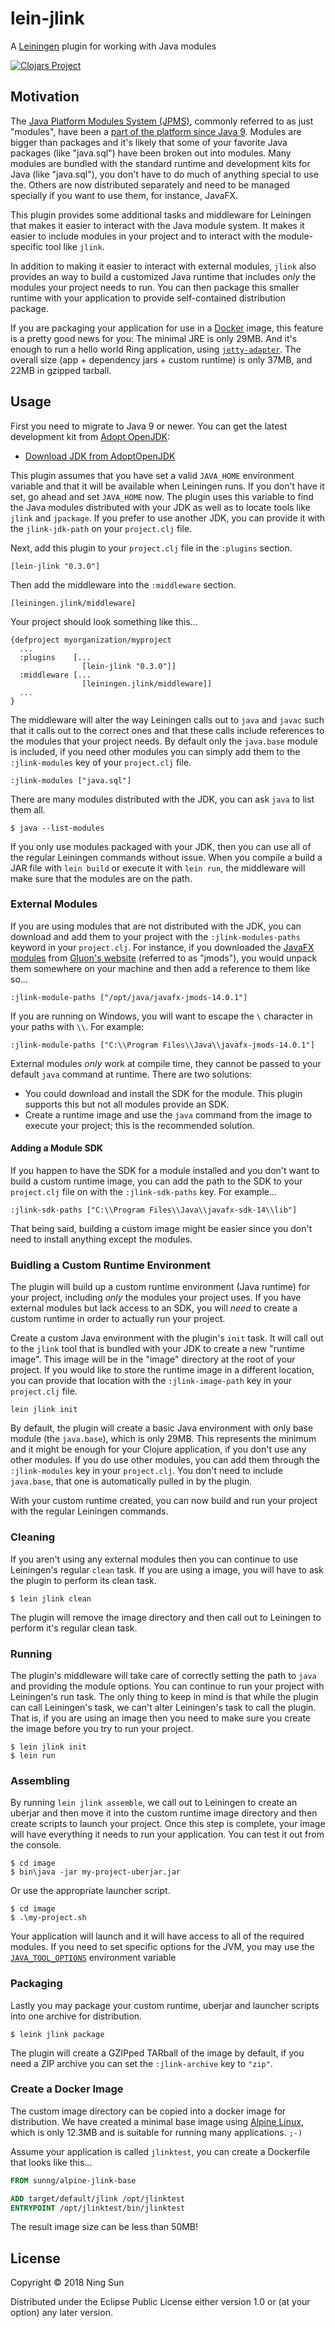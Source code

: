 # lein-jlink

A [Leiningen][0] plugin for working with Java modules

[![Clojars Project](https://img.shields.io/clojars/v/lein-jlink.svg)](https://clojars.org/lein-jlink)

## Motivation

The [Java Platform Modules System (JPMS)][1], commonly referred to as just "modules",  have been a [part of the platform since Java 9][2]. Modules are bigger than packages and it's likely that some of your favorite Java packages (like "java.sql") have been broken out into modules. Many modules are bundled with the standard runtime and development kits for Java (like "java.sql"), you don't have to do much of anything special to use the. Others are now distributed separately and need to be managed specially if you want to use them, for instance, JavaFX.

This plugin provides some additional tasks and middleware for Leiningen that makes it easier to interact with the Java module system. It makes it easier to include modules in your project and to interact with the module-specific tool like `jlink`.

In addition to making it easier to interact with external modules, `jlink` also provides an way to build a customized Java runtime that includes _only_ the modules your project needs to run. You can then package this smaller runtime with your application to provide self-contained distribution package.

If you are packaging your application for use in a [Docker][3] image, this feature is a pretty good news for you: The minimal JRE is only 29MB. And it's enough to run a hello world Ring application, using [`jetty-adapter`][4]. The overall size (app + dependency jars + custom runtime) is only 37MB, and 22MB in gzipped tarball.

## Usage

First you need to migrate to Java 9 or newer. You can get the latest development kit from [Adopt OpenJDK][5]:

+ [Download JDK from AdoptOpenJDK](https://adoptopenjdk.net/)

This plugin assumes that you have set a valid `JAVA_HOME` environment variable and that it will be available when Leiningen runs. If you don't have it set, go ahead and set `JAVA_HOME` now. The plugin uses this variable to find the Java modules distributed with your JDK as well as to locate tools like `jlink` and `jpackage`. If you prefer to use another JDK, you can provide it with the `jlink-jdk-path` on your `project.clj` file.

Next, add this plugin to your `project.clj` file in the `:plugins` section.

    [lein-jlink "0.3.0"]

Then add the middleware into the `:middleware` section.

    [leiningen.jlink/middleware]

Your project should look something like this...

    {defproject myorganization/myproject
      ...
      :plugins    [...
                    [lein-jlink "0.3.0"]]
      :middleware [...
                    [leiningen.jlink/middleware]]
      ...
    }

The middleware will alter the way Leiningen calls out to `java` and `javac` such that it calls out to the correct ones and that these calls include references to the modules that your project needs. By default only the `java.base` module is included, if you need other modules you can simply add them to the `:jlink-modules` key of your `project.clj` file.

    :jlink-modules ["java.sql"]

There are many modules distributed with the JDK, you can ask `java` to list them all.

    $ java --list-modules

If you only use modules packaged with your JDK, then you can use all of the regular Leiningen commands without issue. When you compile a build a JAR file with `lein build` or execute it with `lein run`, the middleware will make sure that the modules are on the path.

### External Modules

If you are using modules that are not distributed with the JDK, you can download and add them to your project with the `:jlink-modules-paths` keyword in your `project.clj`. For instance, if you downloaded the [JavaFX modules][6] from [Gluon's website][7] (referred to as "jmods"), you would unpack them somewhere on your machine and then add a reference to them like so...

    :jlink-module-paths ["/opt/java/javafx-jmods-14.0.1"]

If you are running on Windows, you will want to escape the `\` character in your paths with `\\`. For example:

    :jlink-module-paths ["C:\\Program Files\\Java\\javafx-jmods-14.0.1"]

External modules _only_ work at compile time, they cannot be passed to your default `java` command at runtime. There are two solutions:

+ You could download and install the SDK for the module. This plugin supports this but not all modules provide an SDK.
+ Create a runtime image and use the `java` command from the image to execute your project; this is the recommended solution.

#### Adding a Module SDK

If you happen to have the SDK for a module installed and you don't want to build a custom runtime image, you can add the path to the SDK to your `project.clj` file on with the `:jlink-sdk-paths` key. For example...

    :jlink-sdk-paths ["C:\\Program Files\\Java\\javafx-sdk-14\\lib"]

That being said, building a custom image might be easier since you don't need to install anything except the modules.

### Buidling a Custom Runtime Environment

The plugin will build up a custom runtime environment (Java runtime) for your project, including _only_ the modules your project uses. If you have external modules but lack access to an SDK, you will _need_ to create a custom runtime in order to actually run your project.

Create a custom Java environment with the plugin's `init` task. It will call out to the `jlink` tool that is bundled with your JDK to create a new "runtime image". This image will be in the "image" directory at the root of your project. If you would like to store the runtime image in a different location, you can provide that location with the `:jlink-image-path` key in your `project.clj` file.

    lein jlink init

By default, the plugin will create a basic Java environment with only base module (the `java.base`), which is only 29MB. This represents the minimum and it might be enough for your Clojure application, if you don't use any other modules. If you do use other modules, you can add them through the `:jlink-modules` key in your `project.clj`. You don't need to include `java.base`, that one is automatically pulled in by the plugin.

With your custom runtime created, you can now build and run your project with the regular Leiningen commands.

### Cleaning

If you aren't using any external modules then you can continue to use Leiningen's regular `clean` task. If you are using a image, you will have to ask the plugin to perform its clean task.

    $ lein jlink clean

The plugin will remove the image directory and then call out to Leiningen to perform it's regular clean task.

### Running

The plugin's middleware will take care of correctly setting the path to `java` and providing the module options. You can continue to run your project with Leiningen's run task. The only thing to keep in mind is that while the plugin can call Leiningen's task, we can't alter Leiningen's task to call the plugin. That is, if you are using an image then you need to make sure you create the image before you try to run your project.

    $ lein jlink init
    $ lein run


### Assembling

By running `lein jlink assemble`, we call out to Leiningen to create an uberjar and then move it into the custom runtime image directory and then create scripts to launch your project. Once this step is complete, your image will have everything it needs to run your application. You can test it out from the console.

    $ cd image
    $ bin\java -jar my-project-uberjar.jar

Or use the appropriate launcher script.

    $ cd image
    $ .\my-project.sh

Your application will launch and it will have access to all of the required modules. If you need to set specific options for the JVM, you may use the [`JAVA_TOOL_OPTIONS`][10] environment variable

### Packaging

Lastly you may package your custom runtime, uberjar and launcher scripts into one archive for distribution.

    $ leink jlink package

The plugin will create a GZIPped TARball of the image by default, if you need a ZIP archive you can set the `:jlink-archive` key to `"zip"`.

### Create a Docker Image

The custom image directory can be copied into a docker image for distribution. We have created a minimal base image using [Alpine Linux][9], which is only 12.3MB and is suitable for running many applications. `;-)`

Assume your application is called `jlinktest`, you can create a Dockerfile that looks like this...

```Dockerfile
FROM sunng/alpine-jlink-base

ADD target/default/jlink /opt/jlinktest
ENTRYPOINT /opt/jlinktest/bin/jlinktest
```

The result image size can be less than 50MB!

## License

Copyright © 2018 Ning Sun

Distributed under the Eclipse Public License either version 1.0 or (at
your option) any later version.

[0]: https://leiningen.org/
[1]: https://www.oracle.com/corporate/features/understanding-java-9-modules.html
[2]: https://openjdk.java.net/projects/jigsaw/quick-start
[3]: https://www.docker.com/
[4]: https://github.com/sunng87/ring-jetty9-adapter
[5]: https://adoptopenjdk.net/
[6]: https://openjfx.io/
[7]: https://gluonhq.com/products/javafx/
[8]: https://vividcode.io/package-java-applications-using-jpackage-in-jdk-14/
[9]: https://github.com/sunng87/alpine-jlink-base
[10]: https://docs.oracle.com/javase/8/docs/technotes/guides/troubleshoot/envvars002.html
